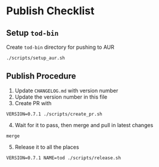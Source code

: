 # Publish Checklist

## Setup `tod-bin`

Create `tod-bin` directory for pushing to AUR

```fish
./scripts/setup_aur.sh
```

## Publish Procedure

1. Update `CHANGELOG.md` with version number
2. Update the version number in this file
3. Create PR with

```fish
VERSION=0.7.1 ./scripts/create_pr.sh
```

4. Wait for it to pass, then merge and pull in latest changes

```fish
merge
```

5. Release it to all the places

```fish
VERSION=0.7.1 NAME=tod ./scripts/release.sh
```

